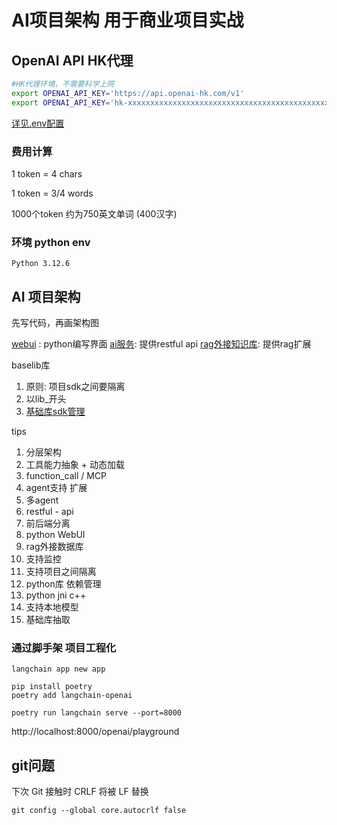 # AI项目架构 用于商业项目实战

##  OpenAI API HK代理

```bash
#HK代理环境，不需要科学上网
export OPENAI_API_KEY='https://api.openai-hk.com/v1'
export OPENAI_API_KEY='hk-xxxxxxxxxxxxxxxxxxxxxxxxxxxxxxxxxxxxxxxxxxxxxxxx'
```
[详见.env配置](.env)

### 费用计算
1 token = 4 chars

1 token = 3/4 words

1000个token 约为750英文单词 (400汉字)

### 环境 python env
```shell
Python 3.12.6
```

## AI 项目架构

先写代码，再画架构图

[webui](webui) : python编写界面
[ai服务](server): 提供restful api
[rag外接知识库](rag): 提供rag扩展

baselib库
1) 原则: 项目sdk之间要隔离
2) 以lib_开头
3) [基础库sdk管理](lib_hello/README.md)


tips
1) 分层架构
2) 工具能力抽象 + 动态加载
3) function_call / MCP
4) agent支持 扩展 
5) 多agent
6) restful - api
7) 前后端分离
8) python WebUI
9) rag外接数据库
10) 支持监控
11) 支持项目之间隔离
12) python库 依赖管理
13) python jni c++
14) 支持本地模型
15) 基础库抽取

### 通过脚手架 项目工程化
```shell
langchain app new app

pip install poetry
poetry add langchain-openai

poetry run langchain serve --port=8000
```

http://localhost:8000/openai/playground

## git问题
下次 Git 接触时 CRLF 将被 LF 替换
```shell
git config --global core.autocrlf false
```
